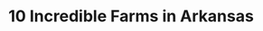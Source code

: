 ---
layout: ampstory
title: 10 Incredible Farms in Arkansas 
cover:
   title: 10 Incredible Farms in Arkansas 
   subtitle: Open Directory Project
   background: ../assets/images/farms/cover.jpg

pages: 
 - layout: thirds
   top: <h1>#1 BoBrook Farms</h1>
   bottom: "<p>Great place to come in the fall for pumpkins and all the fall fun activities.</p>"
   background: ../assets/images/farms/A.jpg
   backgroundblur: true   
 - layout: thirds
   top: <h1>#2 I.F. Anderson Farms Inc</h1>
   bottom: "<p>Great quality and great customer service experience.</p>"
   background: ../assets/images/farms/B.jpg
   backgroundblur: true  
 - layout: thirds
   top: <h1>#3 Salt Box Farm</h1>
   bottom: "<p>This place is absolutely amazing! .</p>"
   background: ../assets/images/farms/C.jpg
   backgroundblur: true
 - layout: thirds
   top: <h1>#4 Bearskin Farm</h1>
   bottom: "<p>The people here are so friendly!.</p>"
   background: ../assets/images/farms/D.jpg
   backgroundblur: true  
 - layout: thirds
   top: <h1>#5 Griffin Daylily Farm & Produce</h1>
   bottom: "<p>Beautiful lilies & organic vegetables at the best prices around.</p>"
   background: ../assets/images/farms/E.jpg
   backgroundblur: true  
 - layout: thirds
   top: <h1>#6 Brantley Farming Co</h1>
   bottom: "<p>4091 Central High Rd, England, AR 72046, United States|5(7).</p>"
   background: ../assets/images/farms/F.jpg
   backgroundblur: true  
 - layout: thirds
   top: <h1>#7Hidden Valley Farm</h1>
   bottom: "<p>719 Ferncliff Rd, Little Rock, AR 72223, United States|4(5).</p>"
   background: ../assets/images/farms/G.jpg
   backgroundblur: true 
 - layout: thirds
   top: <h1>#8 Arkansas River Valley Farm</h1>
   bottom: "<p>497 McLaren Loop, Atkins, AR 72823, United States|5(2).</p>"
   background: ../assets/images/farms/H.jpg
   backgroundblur: true 
 - layout: thirds
   top: <h1>#9 Crescent Creek Farm</h1>
   bottom: "<p>3648 AR-9, Perry, AR 72125, United States|5(2).</p>"
   background: ../assets/images/farms/I.jpg
   backgroundblur: true 
 - layout: thirds
   top: <h1>#10 King Farms</h1>
   bottom: "<p>Beech Grove, AR 72412, United States|5(2).</p>"
   background: ../assets/images/farms/J.jpg
   backgroundblur: true   
 - layout: thirds
   middle: Continue reading...
   cta:
      link: https://www.knot35.com/toplist/10-incredible-farms-in-arkansas-you-need-to-visit/
      text: 10 Incredible Farms in Arkansas 
      
---